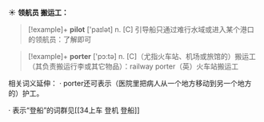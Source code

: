 ☀ <span class="category">**领航员 搬运工：**</span>
>[!example]+ <span class="vocabulary">**pilot**</span> ['paɪlət] 
> <span class="definition">n. [C] 引导船只通过难行水域或进入某个港口的领航员：</span>了解即可

>[!example]+ <span class="vocabulary">**porter**</span> ['pɔ:tə] 
> <span class="definition">n. [C]（尤指火车站、机场或旅馆的）搬运工（其负责搬运行李或其它物品）：</span>railway porter（英）火车站搬运工

相关词义延伸：
· porter还可表示（医院里把病人从一个地方移动到另一个地方的）护工。

· 表示“登船”的词群见[[34上车 登机 登船]]
